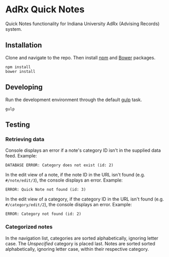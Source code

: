 # AdRx Quick Notes

Quick Notes functionality for Indiana University AdRx (Advising Records) system.

## Installation

Clone and navigate to the repo. Then install [npm](https://www.npmjs.com/) and [Bower](http://bower.io/) packages.

```
npm install
bower install
```

## Developing

Run the development environment through the default [gulp](http://gulpjs.com/) task.

```
gulp
```

## Testing

### Retrieving data

Console displays an error if a note's category ID isn't in the supplied data feed. Example:

```
DATABASE ERROR: Category does not exist (id: 2)
```

In the edit view of a note, if the note ID in the URL isn't found (e.g. `#/note/edit/3`), the console displays an error. Example:

```
ERROR: Quick Note not found (id: 3)
```

In the edit view of a category, if the category ID in the URL isn't found (e.g. `#/category/edit/2`), the console displays an error. Example:

```
ERROR: Category not found (id: 2)
```

### Categorized notes

In the navigation list, categories are sorted alphabetically, ignoring letter case. The *Unspecified* category is placed last. Notes are sorted sorted alphabetically, ignoring letter case, within their respective category.
